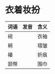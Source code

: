 # 衣着妆扮

| 词语 | 发音 | 含义 |
| :--- | :--- | :--- |
| 䘼 |  | 衣袖 |
| 裥 |  | 褶皱 |
| 襊 |  | 折痕 |
| 颔幋 |  | 围巾 |

